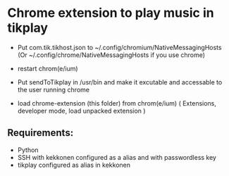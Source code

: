 # Chrome extension to play music in tikplay

* Put com.tik.tikhost.json  to ~/.config/chromium/NativeMessagingHosts (Or ~/.config/chrome/NativeMessagingHosts if you use chrome)
* restart chrom(e/ium)

* Put sendToTikplay in /usr/bin and make it excutable and accessable to the user running chrome
* load chrome-extension (this folder) from chrom(e/ium) ( Extensions, developer mode, load unpacked extension ) 

## Requirements:
* Python
* SSH with kekkonen configured as a alias and with passwordless key
* tikplay configured as alias in kekkonen
